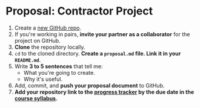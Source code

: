 # Proposal: Contractor Project

1. Create a [new GitHub repo](https://github.com/new).
1. If you're working in pairs, **invite your partner as a collaborator** for the project on GitHub.
1. **Clone** the repository locally.
1. `cd` to the cloned directory. **Create a `proposal.md` file. Link it in your `README.md`**.
1. Write **3 to 5 sentences** that tell me:
    - What you're going to create.
    - Why it's useful.
1. Add, commit, and **push your proposal document** to GitHub.
1. **Add your repository link to the [progress tracker](https://make.sc/trackbew1.3) by the due date in the [course syllabus](../README.md#Schedule).**
